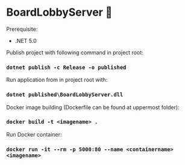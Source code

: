 # BoardLobbyServer :rocket:

Prerequisite:
* .NET 5.0

Publish project with following command in project root:
### ` dotnet publish -c Release -o published `

Run application from in project root with:
### ` dotnet published\BoardLobbyServer.dll `

Docker image building (Dockerfile can be found at uppermost folder):
### ` docker build -t <imagename> . `

Run Docker container:
### ` docker run -it --rm -p 5000:80 --name <containername> <imagename> `
